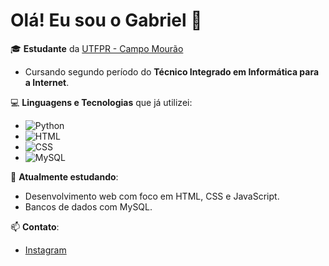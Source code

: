 # Olá! Eu sou o Gabriel 👋

🎓 **Estudante** da [UTFPR - Campo Mourão](https://www.cm.utfpr.edu.br/)
- Cursando segundo período do **Técnico Integrado em Informática para a Internet**.

💻 **Linguagens e Tecnologias** que já utilizei:
- ![Python](https://img.shields.io/badge/-Python-blue?style=flat&logo=python)
- ![HTML](https://img.shields.io/badge/-HTML-orange?style=flat&logo=html5)
- ![CSS](https://img.shields.io/badge/-CSS-blue?style=flat&logo=css3)
- ![MySQL](https://img.shields.io/badge/-MySQL-blue?style=flat&logo=mysql)

🎯 **Atualmente estudando**:
- Desenvolvimento web com foco em HTML, CSS e JavaScript.
- Bancos de dados com MySQL.


📫 **Contato**:
- [Instagram](https://www.instagram.com/gabrielistchuk?igsh=MWpwb3h4ZGlsam5qYg==)
